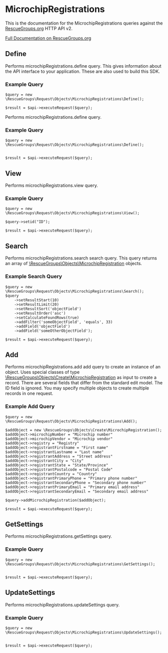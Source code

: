 # MicrochipRegistrations

This is the documentation for the MicrochipRegistrations queries against the [RescueGroups.org](https://www.rescuegroups.org/) HTTP API v2.

[Full Documentation on RescueGroups.org](https://userguide.rescuegroups.org/display/APIDG/Object+definitions#Objectdefinitions-microchipRegistrations)

## Define
Performs microchipRegistrations.define query. This gives information about the API interface to your application. These are also used to build this SDK.

### Example Query

    $query = new \RescueGroups\Request\Objects\MicrochipRegistrations\Define();

    $result = $api->executeRequest($query);
Performs microchipRegistrations.define query.

### Example Query

    $query = new \RescueGroups\Request\Objects\MicrochipRegistrations\Define();


    $result = $api->executeRequest($query);

## View
Performs microchipRegistrations.view query.

### Example Query

    $query = new \RescueGroups\Request\Objects\MicrochipRegistrations\View();

    $query->setid("ID");

    $result = $api->executeRequest($query);

## Search
Performs microchipRegistrations.search search query. This query returns an array of [\RescueGroups\Objects\MicrochipRegistration](../../../src/Objects/MicrochipRegistration.php) objects.

### Example Search Query

    $query = new \RescueGroups\Request\Objects\MicrochipRegistrations\Search();
    $query
        ->setResultStart(10)
        ->setResultLimit(20)
        ->setResultSort('objectField')
        ->setResultOrder('asc')
        ->setCalculateFoundRows(true)
        ->addFilter('someObjectField', 'equals', 33)
        ->addField('objectField')
        ->addField('someOtherObjectField');

    $result = $api->executeRequest($query);
## Add
Performs microchipRegistrations.add add query to create an instance of an object. Uses special classes of type [\RescueGroups\Objects\Create\MicrochipRegistration](../../../src/Objects/MicrochipRegistration.php) as input to create a record. There are several fields that differ from the standard edit model. The ID field is ignored. You may specify multiple objects to create multiple records in one request.

### Example Add Query

    $query = new \RescueGroups\Request\Objects\MicrochipRegistrations\Add();

    $addObject = new \RescueGroups\Objects\Create\MicrochipRegistration();
    $addObject->microchipNumber = "Microchip number"
    $addObject->microchipVendor = "Microchip vendor"
    $addObject->registry = "Registry"
    $addObject->registrantFirstname = "First name"
    $addObject->registrantLastname = "Last name"
    $addObject->registrantAddress = "Street address"
    $addObject->registrantCity = "City"
    $addObject->registrantState = "State/Province"
    $addObject->registrantPostalcode = "Postal Code"
    $addObject->registrantCountry = "Country"
    $addObject->registrantPrimaryPhone = "Primary phone number"
    $addObject->registrantSecondaryPhone = "Secondary phone number"
    $addObject->registrantPrimaryEmail = "Primary email address"
    $addObject->registrantSecondaryEmail = "Secondary email address"

    $query->addMicrochipRegistration($addObject);

    $result = $api->executeRequest($query);
## GetSettings
Performs microchipRegistrations.getSettings query.

### Example Query

    $query = new \RescueGroups\Request\Objects\MicrochipRegistrations\GetSettings();


    $result = $api->executeRequest($query);

## UpdateSettings
Performs microchipRegistrations.updateSettings query.

### Example Query

    $query = new \RescueGroups\Request\Objects\MicrochipRegistrations\UpdateSettings();


    $result = $api->executeRequest($query);

